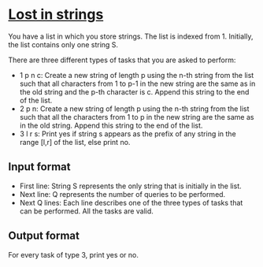 # [Lost in strings][link]

You have a list in which you store strings. The list is indexed from 1. Initially, the list contains only one string S.

There are three different types of tasks that you are asked to perform:

- 1 p n c: Create a new string of length p using the n-th string from the list such that all characters from 1 to p-1 in the new string are the same as in the old string and the p-th character is c. Append this string to the end of the list.
- 2 p n: Create a new string of length p using the n-th string from the list such that all the characters from 1 to p in the new string are the same as in the old string. Append this string to the end of the list.
- 3 l r s: Print yes if string s appears as the prefix of any string in the range [l,r] of the list, else print no.

## Input format

- First line: String S represents the only string that is initially in the list.
- Next line: Q represents the number of queries to be performed.
- Next Q lines: Each line describes one of the three types of tasks that can be performed. All the tasks are valid.

## Output format

For every task of type 3, print yes or no.

[link]: https://www.hackerearth.com/practice/algorithms/string-algorithm/string-searching/practice-problems/algorithm/lost-in-strings-11fa4a5d/
